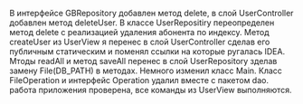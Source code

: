 В интерфейсе GBRepository добавлен метод delete, в слой UserController добавлен метод deleteUser. В классе UserRepositiry переопределен метод delete c реализацией удаления абонента по индексу.
Метод createUser из UserView я перенес в слой UserController сделав его публичным статическим и поменял  ссылки на которые ругалась IDEA.
Мтоды readAll и метод saveAll перенес в слой UserRepository зделав замену File(DB_PATH) в методах. Немного изменил класс Main. Класс FileOperation и интерфейс Operation удалил вместе с пакетом dao.  
работа приложения проверена, все команды из  UserView выполняются.

